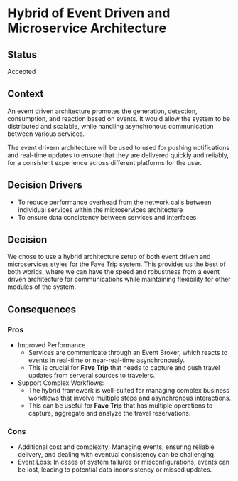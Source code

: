 # Hybrid of Event Driven and Microservice Architecture

## Status

Accepted

## Context

An event driven architecture promotes the generation, detection, consumption, and reaction based on events.
It would allow the system to be distributed and scalable, while handling asynchronous communication between various services.

The event drivern architecture will be used to used for pushing notifications and real-time updates to ensure that they are delivered quickly and reliably, for a consistent experience across different platforms for the user.

## Decision Drivers

- To reduce performance overhead from the network calls between individual services within the microservices architecture
- To ensure data consistency between services and interfaces

## Decision

We chose to use a hybrid architecture setup of both event driven and microservices styles for the Fave Trip system.
This provides us the best of both worlds, where we can have the speed and robustness from a event driven architecture for communications while maintaining flexibility for other modules of the system.

## Consequences

### Pros

- Improved Performance
  - Services are communicate through an Event Broker, which reacts to events in real-time or near-real-time asynchronously.
  - This is crucial for **Fave Trip** that needs to capture and push travel updates from serveral sources to travelers.
- Support Complex Workflows:
  - The hybrid framework is well-suited for managing complex business workflows that involve multiple steps and asynchronous interactions.
  - This can be useful for **Fave Trip** that has multiple operations to capture, aggregate and analyze the travel reservations.

### Cons

- Additional cost and complexity: Managing events, ensuring reliable delivery, and dealing with eventual consistency can be challenging.
- Event Loss: In cases of system failures or misconfigurations, events can be lost, leading to potential data inconsistency or missed updates.
